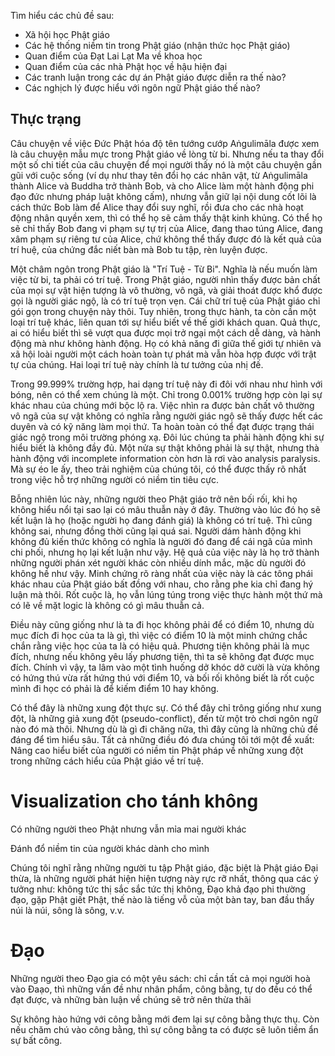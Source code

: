 Tìm hiểu các chủ đề sau:

-   Xã hội học Phật giáo
-   Các hệ thống niềm tin trong Phật giáo (nhận thức học Phật giáo)
-   Quan điểm của Đạt Lai Lạt Ma về khoa học
-   Quan điểm của các nhà Phật học về hậu hiện đại
-   Các tranh luận trong các dự án Phật giáo được diễn ra thế nào?
-   Các nghịch lý được hiểu với ngôn ngữ Phật giáo thế nào?

## Thực trạng

Câu chuyện về việc Đức Phật hóa độ tên tướng cướp Aṅgulimāla được xem là câu chuyện mẫu mực trong Phật giáo về lòng từ bi. Nhưng nếu ta thay đổi một số chi tiết của câu chuyện để mọi người thấy nó là một câu chuyện gần gũi với cuộc sống (ví dụ như thay tên đổi họ các nhân vật, từ Aṅgulimāla thành Alice và Buddha trở thành Bob, và cho Alice làm một hành động phi đạo đức nhưng pháp luật không cấm), nhưng vẫn giữ lại nội dung cốt lõi là cách thức Bob làm để Alice thay đổi suy nghĩ, rồi đưa cho các nhà hoạt động nhân quyền xem, thì có thể họ sẽ cảm thấy thật kinh khủng. Có thể họ sẽ chỉ thấy Bob đang vi phạm sự tự trị của Alice, đang thao túng Alice, đang xâm phạm sự riêng tư của Alice, chứ không thể thấy được đó là kết quả của trí huệ, của chứng đắc niết bàn mà Bob tu tập, rèn luyện được.

Một châm ngôn trong Phật giáo là "Trí Tuệ - Từ Bi". Nghĩa là nếu muốn làm việc từ bi, ta phải có trí tuệ. Trong Phật giáo, người nhìn thấy được bản chất của mọi sự vật hiện tượng là vô thường, vô ngã, và giải thoát được khổ được gọi là người giác ngộ, là có trí tuệ trọn vẹn. Cái chữ trí tuệ của Phật giáo chỉ gói gọn trong chuyện này thôi. Tuy nhiên, trong thực hành, ta còn cần một loại trí tuệ khác, liên quan tới sự hiểu biết về thế giới khách quan. Quả thực, ai có hiểu biết thì sẽ vượt qua được mọi trở ngại một cách dễ dàng, và hành động mà như không hành động. Họ có khả năng đi giữa thế giới tự nhiên và xã hội loài người một cách hoàn toàn tự phát mà vẫn hòa hợp được với trật tự của chúng. Hai loại trí tuệ này chính là tư tưởng của nhị đế.

Trong 99.999% trường hợp, hai dạng trí tuệ này đi đôi với nhau như hình với bóng, nên có thể xem chúng là một. Chỉ trong 0.001% trường hợp còn lại sự khác nhau của chúng mới bộc lộ ra. Việc nhìn ra được bản chất vô thường vô ngã của sự vật không có nghĩa rằng người giác ngộ sẽ thấy được hết các duyên và có kỹ năng làm mọi thứ. Ta hoàn toàn có thể đạt được trạng thái giác ngộ trong môi trường phóng xạ. Đôi lúc chúng ta phải hành động khi sự hiểu biết là không đầy đủ. Một nửa sự thật không phải là sự thật, nhưng thà hành động với incomplete information còn hơn là rơi vào analysis paralysis. Mà sự éo le ấy, theo trải nghiệm của chúng tôi, có thể được thấy rõ nhất trong việc hỗ trợ những người có niềm tin tiêu cực.

Bỗng nhiên lúc này, những người theo Phật giáo trở nên bối rối, khi họ không hiểu nổi tại sao lại có mâu thuẫn này ở đây. Thường vào lúc đó họ sẽ kết luận là họ (hoặc người họ đang đánh giá) là không có trí tuệ. Thì cũng không sai, nhưng đồng thời cũng lại quá sai. Người dám hành động khi không đủ kiến thức không có nghĩa là người đó đang để cái ngã của mình chi phối, nhưng họ lại kết luận như vậy. Hệ quả của việc này là họ trở thành những người phán xét người khác còn nhiều dính mắc, mặc dù người đó không hề như vậy. Minh chứng rõ ràng nhất của việc này là các tông phái khác nhau của Phật giáo bất đồng với nhau, cho rằng phe kia chỉ đang hý luận mà thôi. Rốt cuộc là, họ vẫn lúng túng trong việc thực hành một thứ mà có lẽ về mặt logic là không có gì mâu thuẫn cả.

Điều này cũng giống như là ta đi học không phải để có điểm 10, nhưng dù mục đích đi học của ta là gì, thì việc có điểm 10 là một minh chứng chắc chắn rằng việc học của ta là có hiệu quả. Phương tiện không phải là mục đích, nhưng nếu không yêu lấy phương tiện, thì ta sẽ không đạt được mục đích. Chính vì vậy, ta lâm vào một tình huống dở khóc dở cười là vừa không có hứng thú vừa rất hứng thú với điểm 10, và bối rối không biết là rốt cuộc mình đi học có phải là để kiếm điểm 10 hay không.

Có thể đây là những xung đột thực sự. Có thể đây chỉ trông giống như xung đột, là những giả xung đột (pseudo-conflict), đến từ một trò chơi ngôn ngữ nào đó mà thôi. Nhưng dù là gì đi chăng nữa, thì đây cũng là những chủ đề đáng để tìm hiểu sâu. Tất cả những điều đó đưa chúng tôi tới một đề xuất: Nâng cao hiểu biết của người có niềm tin Phật pháp về những xung đột trong những cách hiểu của Phật giáo về trí tuệ.

# Visualization cho tánh không

Có những người theo Phật nhưng vẫn mỉa mai người khác

Đánh đổ niềm tin của người khác dành cho mình

Chúng tôi nghĩ rằng những người tu tập Phật giáo, đặc biệt là Phật giáo Đại thừa, là những người phát hiện hiện tượng này rực rỡ nhất, thông qua các ý tưởng như: không tức thị sắc sắc tức thị không, Đạo khả đạo phi thường đạo, gặp Phật giết Phật, thế nào là tiếng vỗ của một bàn tay, ban đầu thấy núi là núi, sông là sông, v.v.



# Đạo

Những người theo Đạo gia có một yêu sách: chỉ cần tất cả mọi người hoà vào Đaạo, thì những vấn đề như nhân phẩm, công bằng, tự do đều có thể đạt được, và những bàn luận về chúng sẽ trở nên thừa thãi

Sự không hào hứng với công bằng mới đem lại sự công bằng thực thụ. Còn nếu chăm chú vào công bằng, thì sự công bằng ta có được sẽ luôn tiềm ẩn sự bất công.